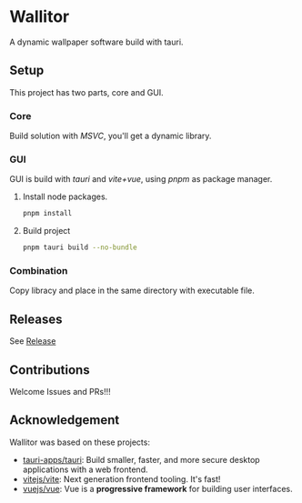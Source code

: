 # Wallitor

A dynamic wallpaper software build with tauri.

## Setup

This project has two parts, core and GUI.

### Core

Build solution with *MSVC*, you'll get a dynamic library.

### GUI

GUI is build with *tauri* and *vite+vue*, using *pnpm* as package manager.

1. Install node packages.

   ```bash
   pnpm install 
   ```
2. Build project

   ```bash
   pnpm tauri build --no-bundle
   ```

### Combination

Copy libracy and place in the same directory with executable file.

## Releases

See [Release](https://github.com/RogerChen2005/wallitor/releases)

## Contributions

Welcome Issues and PRs!!!

## Acknowledgement

Wallitor was based on these projects:

* [tauri-apps/tauri](https://github.com/tauri-apps/tauri): Build smaller, faster, and more secure desktop applications with a web frontend.
* [vitejs/vite](https://github.com/vitejs/vite): Next generation frontend tooling. It's fast!
* [vuejs/vue](https://github.com/vuejs/vue): Vue is a **progressive framework** for building user interfaces.
